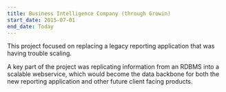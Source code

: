 ```yaml
---
title: Business Intelligence Company (through Growin)
start_date: 2015-07-01
end_date: Today
---
```

This project focused on replacing a legacy reporting application that was having trouble scaling.

A key part of the project was replicating information from an RDBMS into a scalable webservice, which would become the data backbone for both the new reporting application and other future client facing products.
